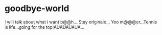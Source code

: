 # goodbye-world


I will talk about what i want b@@h...
Stay originale...
Yoo m@@@er...Tennis is life...going for the top!AUAUAUAUA...
